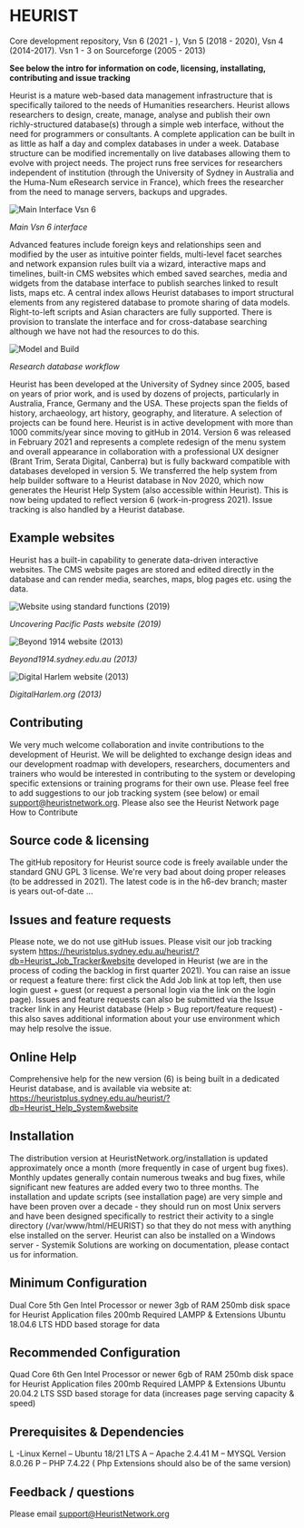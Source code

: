 HEURIST
==========

Core development repository, Vsn 6 (2021 - ), Vsn 5 (2018 - 2020), Vsn 4 (2014-2017). Vsn 1 - 3 on Sourceforge (2005 - 2013)

**See below the intro for information on code, licensing, installating, contributing and issue tracking**

Heurist is a mature web-based data management infrastructure that is specifically tailored to the needs of Humanities researchers. Heurist allows researchers to design, create, manage, analyse and publish their own richly-structured database(s) through a simple web interface, without the need for programmers or consultants. A complete application can be built in as little as half a day and complex databases in under a week. Database structure can be modified incrementally on live databases allowing them to evolve with project needs. The project runs free services for researchers independent of institution (through the University of Sydney in Australia and the Huma-Num eResearch service in France), which frees the researcher from the need to manage servers, backups and upgrades.

![Main Interface Vsn 6](/documentation_and_templates/assets/main%20interface%20v6.jpg "Main Interface Vsn 6")

_Main Vsn 6 interface_

Advanced features include foreign keys and relationships seen and modified by the user as intuitive pointer fields, multi-level facet searches and network expansion rules built via a wizard, interactive maps and timelines, built-in CMS websites which embed saved searches, media and widgets from the database interface to publish searches linked to result lists, maps etc. A central index allows Heurist databases to import structural elements from any registered database to promote sharing of data models. Right-to-left scripts and Asian characters are fully supported. There is provision to translate the interface and for cross-database searching although we have not had the resources to do this.

![Model and Build](/documentation_and_templates/assets/model%20and%20build.jpg "Model and Build")

_Research database workflow_

Heurist has been developed at the University of Sydney since 2005, based on years of prior work, and is used by dozens of projects, particularly in Australia, France, Germany and the USA. These projects span the fields of history, archaeology, art history, geography, and literature. A selection of projects can be found here.
Heurist is in active development with more than 1000 commits/year since moving to gitHub in 2014. Version 6 was released in February 2021 and represents a complete redesign of the menu system and overall appearance in collaboration with a professional UX designer (Brant Trim, Serata Digital, Canberra) but is fully backward compatible with databases developed in version 5.
We transferred the help system from help builder software to a Heurist database in Nov 2020, which now generates the Heurist Help System (also accessible within Heurist). This is now being updated to reflect version 6 (work-in-progress 2021). Issue tracking is also handled by a Heurist database. 

Example websites 
----------------

Heurist has a built-in capability to generate data-driven interactive websites. The CMS website pages are stored and edited directly in the database and can render media, searches, maps, blog pages etc. using the data.


![Website using standard functions (2019)](/documentation_and_templates/assets/CBAP%20website.jpg "Website using standard functions (2019)")

_Uncovering Pacific Pasts website (2019)_



![Beyond 1914 website (2013)](/documentation_and_templates/assets/Beyond%201914%20website.jpg "Beyond 1914 website (2013)")

_Beyond1914.sydney.edu.au (2013)_



![Digital Harlem website (2013)](/documentation_and_templates/assets/Digital%20Harlem%20website.jpg "Digital Harlem website (2013)")

_DigitalHarlem.org (2013)_


Contributing
------------

We very much welcome collaboration and invite contributions to the development of Heurist. We will be delighted to exchange design ideas and our development roadmap with developers, researchers, documenters and trainers who would be interested in contributing to the system or developing specific extensions or training programs for their own use. Please feel free to add suggestions to our job tracking system (see below) or email support@heuristnetwork.org. Please also see the Heurist Network page How to Contribute

Source code & licensing
-----------------------

The gitHub repository for Heurist source code is freely available under the standard GNU GPL 3 license. 
We're very bad about doing proper releases (to be addressed in 2021). The latest code is in the h6-dev branch; master is years out-of-date ...

Issues and feature requests
---------------------------

Please note, we do not use gitHub issues. Please visit our job tracking system https://heuristplus.sydney.edu.au/heurist/?db=Heurist_Job_Tracker&website developed in Heurist (we are in the process of coding the backlog in first quarter 2021). You can raise an issue or request a feature there: first click the Add Job link at top left, then use login guest + guest (or request a personal login via the link on the login page).
Issues and feature requests can also be submitted via the Issue tracker link in any Heurist database (Help > Bug report/feature request) - this also saves additional information about your use environment which may help resolve the issue.

Online Help
-----------

Comprehensive help for the new version (6) is being built in a dedicated Heurist database, and is available via website at: https://heuristplus.sydney.edu.au/heurist/?db=Heurist_Help_System&website

Installation
------------

The distribution version at HeuristNetwork.org/installation is updated approximately once a month (more frequently in case of urgent bug fixes). Monthly updates generally contain numerous tweaks and bug fixes, while significant new features are added every two to three months. 
The installation and update scripts (see installation page) are very simple and have been proven over a decade - they should run on most Unix servers and have been designed specifically to restrict their activity to a single directory (/var/www/html/HEURIST) so that they do not mess with anything else installed on the server.
Heurist can also be installed on a Windows server - Systemik Solutions are working on documentation, please contact us for information.

Minimum Configuration
---------------------

Dual Core 5th Gen Intel Processor or newer
3gb of RAM
250mb disk space for Heurist Application files
200mb Required LAMPP & Extensions
Ubuntu 18.04.6 LTS
HDD based storage for data

Recommended Configuration
--------------------------

Quad Core 6th Gen Intel Processor or newer
6gb of RAM
250mb disk space for Heurist Application files
200mb Required LAMPP & Extensions
Ubuntu 20.04.2 LTS
SSD based storage for data (increases page serving capacity & speed)

Prerequisites & Dependencies
-----------------------------

L -Linux Kernel – Ubuntu 18/21 LTS
A – Apache 2.4.41
M – MYSQL Version 8.0.26
P – PHP 7.4.22 ( Php Extensions should also be of the same version)

Feedback / questions
--------------------

Please email support@HeuristNetwork.org

